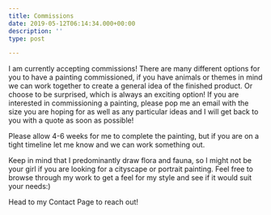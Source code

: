 ```yaml
---
title: Commissions
date: 2019-05-12T06:14:34.000+00:00
description: ''
type: post

---
```

I am currently accepting commissions! There are many different options for you to have a painting commissioned, if you have animals or themes in mind we can work together to create a general idea of the finished product. Or choose to be surprised, which is always an exciting option! If you are interested in commissioning a painting, please pop me an email with the size you are hoping for as well as any particular ideas and I will get back to you with a quote as soon as possible!

Please allow 4-6 weeks for me to complete the painting, but if you are on a tight timeline let me know and we can work something out.

Keep in mind that I predominantly draw flora and fauna, so I might not be your girl if you are looking for a cityscape or portrait painting. Feel free to browse through my work to get a feel for my style and see if it would suit your needs:)

  
  
Head to my Contact Page to reach out!